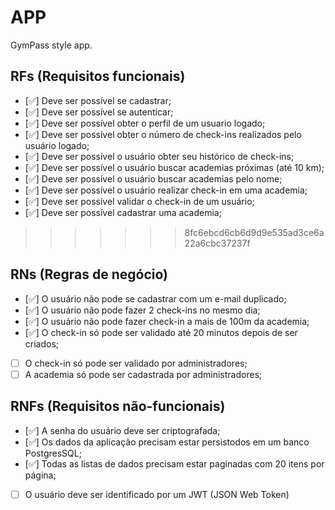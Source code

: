 # APP

GymPass style app.

## RFs (Requisitos funcionais)

- [✅] Deve ser possível se cadastrar;
- [✅] Deve ser possível se autenticar;
- [✅] Deve ser possível obter o perfil de um usuario logado;
- [✅] Deve ser possível obter o número de check-ins realizados pelo usuário logado;
- [✅] Deve ser possível o usuário obter seu histórico de check-ins;
- [✅] Deve ser possível o usuário buscar academias próximas (até 10 km);
- [✅] Deve ser possível o usuário buscar academias pelo nome;
- [✅] Deve ser possível o usuário realizar check-in em uma academia;
- [✅] Deve ser possível validar o check-in de um usuário;
- [✅] Deve ser possível cadastrar uma academia;
>>>>>>> 8fc6ebcd6cb6d9d9e535ad3ce6a22a6cbc37237f

## RNs (Regras de negócio)

- [✅] O usuário não pode se cadastrar com um e-mail duplicado;
- [✅] O usuário não pode fazer 2 check-ins no mesmo dia;
- [✅] O usuário não pode fazer check-in a mais de 100m da academia;
- [✅] O check-in só pode ser validado até 20 minutos depois de ser criados;
- [ ] O check-in só pode ser validado por administradores;  
- [ ] A academia só pode ser cadastrada por administradores;

## RNFs (Requisitos não-funcionais)

- [✅] A senha do usuário deve ser criptografada;
- [✅] Os dados da aplicação precisam estar persistodos em um banco PostgresSQL;
- [✅] Todas as listas de dados precisam estar paginadas com 20 itens por página;
- [ ] O usuário deve ser identificado por um JWT (JSON Web Token)